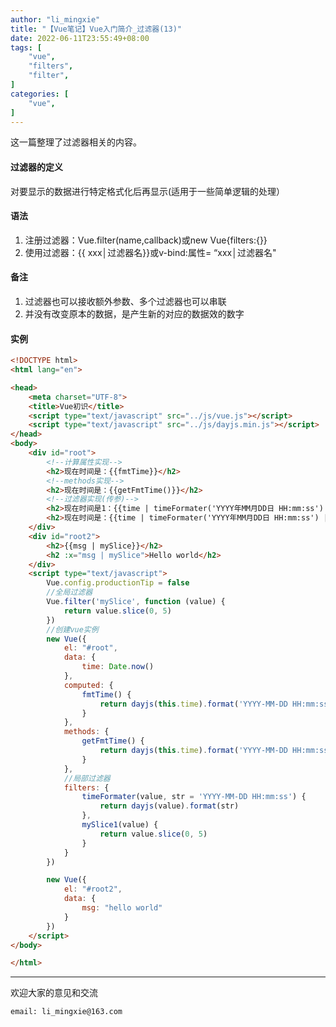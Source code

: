 ```yaml
---
author: "li_mingxie"
title: "【Vue笔记】Vue入门简介_过滤器(13)"
date: 2022-06-11T23:55:49+08:00
tags: [
    "vue",
    "filters",
    "filter",
]
categories: [
    "vue",
]
---
```


这一篇整理了过滤器相关的内容。  <!--more-->

#### 过滤器的定义

对要显示的数据进行特定格式化后再显示(适用于一些简单逻辑的处理）

#### 语法

1. 注册过滤器：​​​Vue.filter(name,callback)​​​或​​new Vue{filters:{}}​​​
2. 使用过滤器：​​{{ xxx│过滤器名}}​​或​​v-bind:属性= “xxx│过滤器名"​​

#### 备注

1. 过滤器也可以接收额外参数、多个过滤器也可以串联
2. 并没有改变原本的数据，是产生新的对应的数据效的数字

#### 实例

```html
<!DOCTYPE html>
<html lang="en">

<head>
    <meta charset="UTF-8">
    <title>Vue初识</title>
    <script type="text/javascript" src="../js/vue.js"></script>
    <script type="text/javascript" src="../js/dayjs.min.js"></script>
</head>
<body>
    <div id="root">
        <!--计算属性实现-->
        <h2>现在时间是：{{fmtTime}}</h2>
        <!--methods实现-->
        <h2>现在时间是：{{getFmtTime()}}</h2>
        <!--过滤器实现(传参)-->
        <h2>现在时间是1：{{time | timeFormater('YYYY年MM月DD日 HH:mm:ss') | mySlice1}}</h2>
        <h2>现在时间是：{{time | timeFormater('YYYY年MM月DD日 HH:mm:ss') | mySlice}}</h2>
    </div>
    <div id="root2">
        <h2>{{msg | mySlice}}</h2>
        <h2 :x="msg | mySlice">Hello world</h2>
    </div>
    <script type="text/javascript">
        Vue.config.productionTip = false
        //全局过滤器
        Vue.filter('mySlice', function (value) {
            return value.slice(0, 5)
        })
        //创建vue实例
        new Vue({
            el: "#root",
            data: {
                time: Date.now()
            },
            computed: {
                fmtTime() {
                    return dayjs(this.time).format('YYYY-MM-DD HH:mm:ss')
                }
            },
            methods: {
                getFmtTime() {
                    return dayjs(this.time).format('YYYY-MM-DD HH:mm:ss')
                }
            },
            //局部过滤器
            filters: {
                timeFormater(value, str = 'YYYY-MM-DD HH:mm:ss') {
                    return dayjs(value).format(str)
                },
                mySlice1(value) {
                    return value.slice(0, 5)
                }
            }
        })

        new Vue({
            el: "#root2",
            data: {
                msg: "hello world"
            }
        })
    </script>
</body>

</html>
```

----------------------------------------------
欢迎大家的意见和交流

`email: li_mingxie@163.com`
